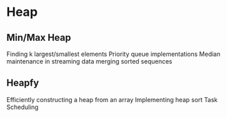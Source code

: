 # Heap

## Min/Max Heap

Finding k largest/smallest elements
Priority queue implementations
Median maintenance in streaming data
merging sorted sequences

## Heapfy

Efficiently constructing a heap from an array
Implementing heap sort
Task Scheduling
